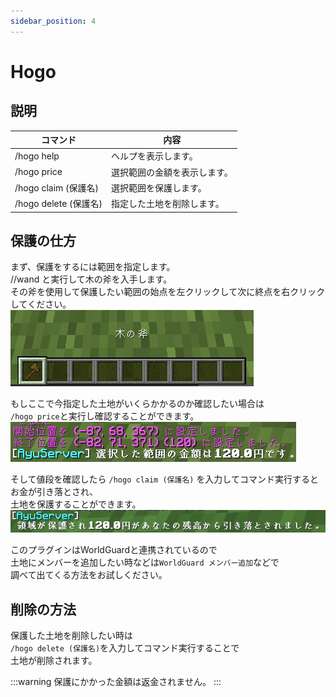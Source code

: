 ```yaml
---
sidebar_position: 4
---
```


# Hogo
## 説明

| コマンド | 内容 |
| ---- | ---- |
| /hogo help | ヘルプを表示します。 |
| /hogo price | 選択範囲の金額を表示します。 |
| /hogo claim (保護名) | 選択範囲を保護します。 |
| /hogo delete (保護名) | 指定した土地を削除します。 |

## 保護の仕方
まず、保護をするには範囲を指定します。  
//wand と実行して木の斧を入手します。  
その斧を使用して保護したい範囲の始点を左クリックして次に終点を右クリックしてください。  
![wood_axe](./img/hogo/wood_axe.png)

もしここで今指定した土地がいくらかかるのか確認したい場合は  
`/hogo price`と実行し確認することができます。
![price](./img/hogo/price.png)


そして値段を確認したら
`/hogo claim (保護名)` を入力してコマンド実行するとお金が引き落とされ、  
土地を保護することができます。
![claim](./img/hogo/claim.png)

このプラグインはWorldGuardと連携されているので  
土地にメンバーを追加したい時などは`WorldGuard メンバー追加`などで  
調べて出てくる方法をお試しください。

## 削除の方法
保護した土地を削除したい時は  
`/hogo delete (保護名)`を入力してコマンド実行することで  
土地が削除されます。

:::warning
保護にかかった金額は返金されません。
:::